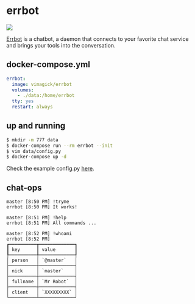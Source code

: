 errbot
======

![](http://errbot.io/en/latest/_static/errbot.png)

[Errbot][1] is a chatbot, a daemon that connects to your favorite chat service
and brings your tools into the conversation.


## docker-compose.yml

```yaml
errbot:
  image: vimagick/errbot
  volumes:
    - ./data:/home/errbot
  tty: yes
  restart: always
```

## up and running

```bash
$ mkdir -m 777 data
$ docker-compose run --rm errbot --init
$ vim data/config.py
$ docker-compose up -d
```

Check the example config.py [here][2].

## chat-ops

```
master [8:50 PM] !tryme
errbot [8:50 PM] It works!

master [8:51 PM] !help
errbot [8:51 PM] All commands ...

master [8:52 PM] !whoami
errbot [8:52 PM]
┏━━━━━━━━━━┳━━━━━━━━━━━━━┓
┃ key      ┃ value       ┃
┡━━━━━━━━━━╇━━━━━━━━━━━━━┩
│ person   │ `@master`   │
├──────────┼─────────────┤
│ nick     │ `master`    │
├──────────┼─────────────┤
│ fullname │ `Mr Robot`  │
├──────────┼─────────────┤
│ client   │ `XXXXXXXXX` │
└──────────┴─────────────┘
```

[1]: http://errbot.io
[2]: http://errbot.io/en/latest/_downloads/config-template.py
